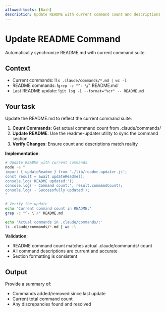 ```yaml
---
allowed-tools: [Bash]
description: Update README with current command count and descriptions
---
```


# Update README Command

Automatically synchronize README.md with current command suite.

## Context
- Current commands: !`ls .claude/commands/*.md | wc -l`
- README commands: !`grep -c "^- \`/" README.md`
- Last README update: !`git log -1 --format="%cr" -- README.md`

## Your task
Update the README.md to reflect the current command suite:

1. **Count Commands**: Get actual command count from .claude/commands/
2. **Update README**: Use the readme-updater utility to sync the command section
3. **Verify Changes**: Ensure count and descriptions match reality

**Implementation**:
```bash
# Update README with current commands
node -e "
import { updateReadme } from './lib/readme-updater.js';
const result = await updateReadme();
console.log('README updated:');
console.log('- Command count:', result.commandCount);
console.log('- Successfully updated');
"

# Verify the update
echo 'Current command count in README:'
grep -c "^- \`/" README.md

echo 'Actual commands in .claude/commands/:'
ls .claude/commands/*.md | wc -l
```

**Validation**:
- README command count matches actual .claude/commands/ count
- All command descriptions are current and accurate
- Section formatting is consistent

## Output
Provide a summary of:
- Commands added/removed since last update
- Current total command count
- Any discrepancies found and resolved